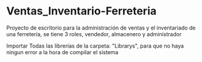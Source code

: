 # Ventas_Inventario-Ferreteria
Proyecto de escritorio para la administración de ventas y el inventariado de una ferretería, se tiene 3 roles, vendedor, almacenero y administrador

Importar Todas las librerias de la carpeta: "Librarys", para que no haya ningun error a la hora de compilar el sistema
